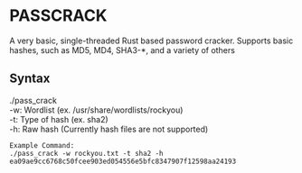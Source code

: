 # PASSCRACK
A very basic, single-threaded Rust based password cracker. Supports basic hashes, such as MD5, MD4, SHA3-*, and a variety of others

## <b>Syntax</b>

./pass_crack </br>
    -w: Wordlist (ex. /usr/share/wordlists/rockyou) </br>
    -t: Type of hash (ex. sha2) </br>
    -h: Raw hash (Currently hash files are not supported) </br>
    
    
    Example Command:
    ./pass_crack -w rockyou.txt -t sha2 -h ea09ae9cc6768c50fcee903ed054556e5bfc8347907f12598aa24193

